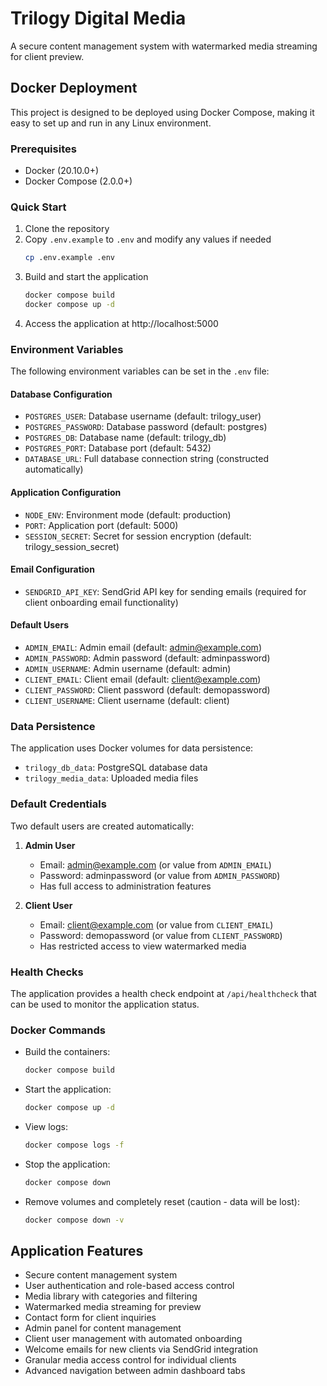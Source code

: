 # Trilogy Digital Media

A secure content management system with watermarked media streaming for client preview.

## Docker Deployment

This project is designed to be deployed using Docker Compose, making it easy to set up and run in any Linux environment.

### Prerequisites

- Docker (20.10.0+)
- Docker Compose (2.0.0+)

### Quick Start

1. Clone the repository
2. Copy `.env.example` to `.env` and modify any values if needed
   ```bash
   cp .env.example .env
   ```
3. Build and start the application
   ```bash
   docker compose build
   docker compose up -d
   ```
4. Access the application at http://localhost:5000

### Environment Variables

The following environment variables can be set in the `.env` file:

#### Database Configuration
- `POSTGRES_USER`: Database username (default: trilogy_user)
- `POSTGRES_PASSWORD`: Database password (default: postgres)
- `POSTGRES_DB`: Database name (default: trilogy_db)
- `POSTGRES_PORT`: Database port (default: 5432)
- `DATABASE_URL`: Full database connection string (constructed automatically)

#### Application Configuration
- `NODE_ENV`: Environment mode (default: production)
- `PORT`: Application port (default: 5000)
- `SESSION_SECRET`: Secret for session encryption (default: trilogy_session_secret)

#### Email Configuration
- `SENDGRID_API_KEY`: SendGrid API key for sending emails (required for client onboarding email functionality)

#### Default Users
- `ADMIN_EMAIL`: Admin email (default: admin@example.com)
- `ADMIN_PASSWORD`: Admin password (default: adminpassword)
- `ADMIN_USERNAME`: Admin username (default: admin)
- `CLIENT_EMAIL`: Client email (default: client@example.com)
- `CLIENT_PASSWORD`: Client password (default: demopassword)
- `CLIENT_USERNAME`: Client username (default: client)

### Data Persistence

The application uses Docker volumes for data persistence:

- `trilogy_db_data`: PostgreSQL database data
- `trilogy_media_data`: Uploaded media files

### Default Credentials

Two default users are created automatically:

1. **Admin User**
   - Email: admin@example.com (or value from `ADMIN_EMAIL`)
   - Password: adminpassword (or value from `ADMIN_PASSWORD`)
   - Has full access to administration features

2. **Client User**
   - Email: client@example.com (or value from `CLIENT_EMAIL`)
   - Password: demopassword (or value from `CLIENT_PASSWORD`)
   - Has restricted access to view watermarked media

### Health Checks

The application provides a health check endpoint at `/api/healthcheck` that can be used to monitor the application status.

### Docker Commands

- Build the containers:
  ```bash
  docker compose build
  ```

- Start the application:
  ```bash
  docker compose up -d
  ```

- View logs:
  ```bash
  docker compose logs -f
  ```

- Stop the application:
  ```bash
  docker compose down
  ```

- Remove volumes and completely reset (caution - data will be lost):
  ```bash
  docker compose down -v
  ```

## Application Features

- Secure content management system
- User authentication and role-based access control
- Media library with categories and filtering
- Watermarked media streaming for preview
- Contact form for client inquiries
- Admin panel for content management
- Client user management with automated onboarding
- Welcome emails for new clients via SendGrid integration
- Granular media access control for individual clients
- Advanced navigation between admin dashboard tabs